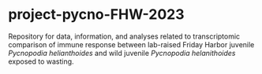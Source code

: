 # project-pycno-FHW-2023
Repository for data, information, and analyses related to transcriptomic comparison of immune response between lab-raised Friday Harbor juvenile _Pycnopodia helianthoides_ and wild juvenile _Pycnopodia helanithoides_ exposed to wasting. 
